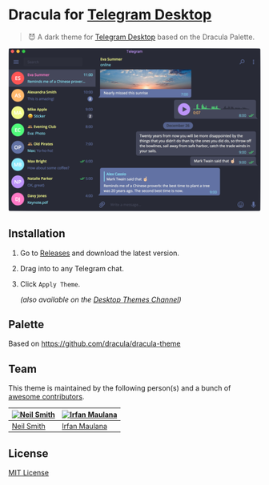 # Dracula for [Telegram Desktop](https://desktop.telegram.org/)

> :smiling_imp: A dark theme for [Telegram Desktop](https://desktop.telegram.org/) based on the Dracula Palette.

![Screenshot](./preview.png)

## Installation
1. Go to [Releases](https://github.com/dracula/telegram/releases) and download the latest version.
2. Drag into to any Telegram chat.
3. Click `Apply Theme`.

	*(also available on the [Desktop Themes Channel](https://t.me/themes))*

## Palette
Based on https://github.com/dracula/dracula-theme

## Team

This theme is maintained by the following person(s) and a bunch of [awesome contributors](https://github.com/dracula/telegram/graphs/contributors).

 [![Neil Smith](https://avatars2.githubusercontent.com/u/8648114?v=3&s=70)](https://github.com/nmsmith22389) | [![Irfan Maulana](https://avatars3.githubusercontent.com/u/7221389?v=3&s=70)](https://github.com/mazipan)
--- | ---
 [Neil Smith](https://github.com/nmsmith22389) | [Irfan Maulana](https://github.com/mazipan)

## License

[MIT License](./LICENSE)
